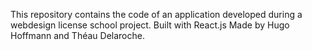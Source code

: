This repository contains the code of an application developed during a webdesign license school project. Built with React.js Made by Hugo Hoffmann and Théau Delaroche.
